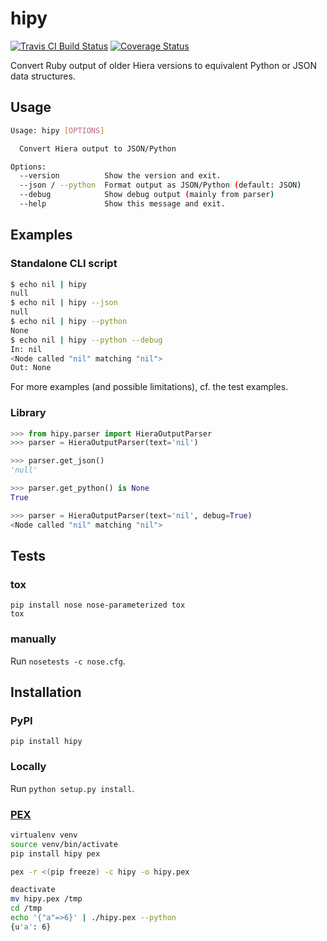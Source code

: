 # hipy

[![Travis CI Build Status](https://travis-ci.org/marthjod/hipy.svg?branch=master)](https://travis-ci.org/marthjod/hipy)
[![Coverage Status](https://coveralls.io/repos/github/marthjod/hipy/badge.svg?branch=master)](https://coveralls.io/github/marthjod/hipy?branch=master)

Convert Ruby output of older Hiera versions to equivalent Python or JSON data structures.

## Usage

```bash
Usage: hipy [OPTIONS]

  Convert Hiera output to JSON/Python

Options:
  --version          Show the version and exit.
  --json / --python  Format output as JSON/Python (default: JSON)
  --debug            Show debug output (mainly from parser)
  --help             Show this message and exit.
```

## Examples

### Standalone CLI script

```bash
$ echo nil | hipy
null
$ echo nil | hipy --json
null
$ echo nil | hipy --python
None
$ echo nil | hipy --python --debug
In: nil
<Node called "nil" matching "nil">
Out: None
```


For more examples (and possible limitations), cf. the test examples.


### Library

```python
>>> from hipy.parser import HieraOutputParser
>>> parser = HieraOutputParser(text='nil')

>>> parser.get_json()
'null'

>>> parser.get_python() is None
True

>>> parser = HieraOutputParser(text='nil', debug=True)
<Node called "nil" matching "nil">
```

## Tests

### tox

```
pip install nose nose-parameterized tox
tox
```

### manually

Run `nosetests -c nose.cfg`.

## Installation

### PyPI

`pip install hipy`

### Locally

Run `python setup.py install`.

### [PEX](https://pex.readthedocs.io/)

```bash
virtualenv venv
source venv/bin/activate
pip install hipy pex

pex -r <(pip freeze) -c hipy -o hipy.pex

deactivate
mv hipy.pex /tmp
cd /tmp
echo '{"a"=>6}' | ./hipy.pex --python
{u'a': 6}
```
